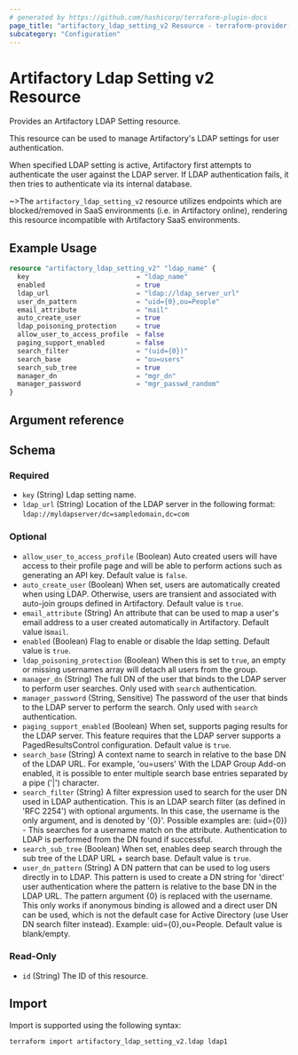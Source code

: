 ```yaml
---
# generated by https://github.com/hashicorp/terraform-plugin-docs
page_title: "artifactory_ldap_setting_v2 Resource - terraform-provider-artifactory"
subcategory: "Configuration"
---
```

# Artifactory Ldap Setting v2 Resource

Provides an Artifactory LDAP Setting resource. 

This resource can be used to manage Artifactory's LDAP settings for user authentication.

When specified LDAP setting is active, Artifactory first attempts to authenticate the user against the LDAP server.
If LDAP authentication fails, it then tries to authenticate via its internal database.

~>The `artifactory_ldap_setting_v2` resource utilizes endpoints which are blocked/removed in SaaS environments (i.e. in Artifactory online), rendering this resource incompatible with Artifactory SaaS environments.

## Example Usage

```terraform
resource "artifactory_ldap_setting_v2" "ldap_name" {
  key                           = "ldap_name"
  enabled                       = true
  ldap_url                      = "ldap://ldap_server_url"
  user_dn_pattern               = "uid={0},ou=People"
  email_attribute               = "mail"
  auto_create_user              = true
  ldap_poisoning_protection     = true
  allow_user_to_access_profile  = false
  paging_support_enabled        = false
  search_filter                 = "(uid={0})"
  search_base                   = "ou=users"
  search_sub_tree               = true
  manager_dn                    = "mgr_dn"
  manager_password              = "mgr_passwd_random"
}
```

## Argument reference

<!-- schema generated by tfplugindocs -->
## Schema

### Required

- `key` (String) Ldap setting name.
- `ldap_url` (String) Location of the LDAP server in the following format: `ldap://myldapserver/dc=sampledomain,dc=com`

### Optional

- `allow_user_to_access_profile` (Boolean) Auto created users will have access to their profile page and will be able to perform actions such as generating an API key. Default value is `false`.
- `auto_create_user` (Boolean) When set, users are automatically created when using LDAP. Otherwise, users are transient and associated with auto-join groups defined in Artifactory. Default value is `true`.
- `email_attribute` (String) An attribute that can be used to map a user's email address to a user created automatically in Artifactory. Default value is`mail`.
- `enabled` (Boolean) Flag to enable or disable the ldap setting. Default value is `true`.
- `ldap_poisoning_protection` (Boolean) When this is set to `true`, an empty or missing usernames array will detach all users from the group.
- `manager_dn` (String) The full DN of the user that binds to the LDAP server to perform user searches. Only used with `search` authentication.
- `manager_password` (String, Sensitive) The password of the user that binds to the LDAP server to perform the search. Only used with `search` authentication.
- `paging_support_enabled` (Boolean) When set, supports paging results for the LDAP server. This feature requires that the LDAP server supports a PagedResultsControl configuration. Default value is `true`.
- `search_base` (String) A context name to search in relative to the base DN of the LDAP URL. For example, 'ou=users' With the LDAP Group Add-on enabled, it is possible to enter multiple search base entries separated by a pipe ('|') character.
- `search_filter` (String) A filter expression used to search for the user DN used in LDAP authentication. This is an LDAP search filter (as defined in 'RFC 2254') with optional arguments. In this case, the username is the only argument, and is denoted by '{0}'. Possible examples are: (uid={0}) - This searches for a username match on the attribute. Authentication to LDAP is performed from the DN found if successful.
- `search_sub_tree` (Boolean) When set, enables deep search through the sub tree of the LDAP URL + search base. Default value is `true`.
- `user_dn_pattern` (String) A DN pattern that can be used to log users directly in to LDAP. This pattern is used to create a DN string for 'direct' user authentication where the pattern is relative to the base DN in the LDAP URL. The pattern argument {0} is replaced with the username. This only works if anonymous binding is allowed and a direct user DN can be used, which is not the default case for Active Directory (use User DN search filter instead). Example: uid={0},ou=People. Default value is blank/empty.

### Read-Only

- `id` (String) The ID of this resource.

## Import

Import is supported using the following syntax:

```shell
terraform import artifactory_ldap_setting_v2.ldap ldap1
```
